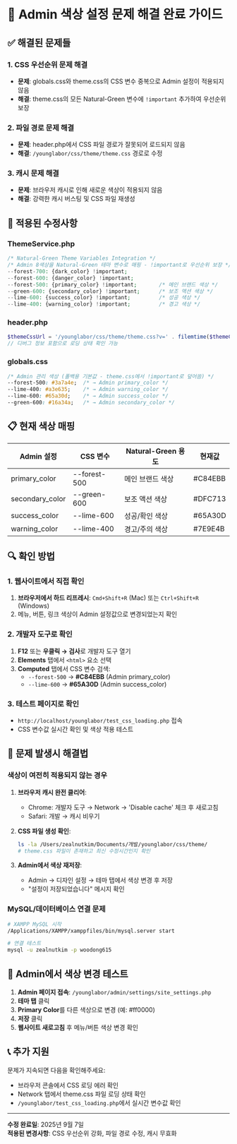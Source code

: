 # 🎨 Admin 색상 설정 문제 해결 완료 가이드

## ✅ 해결된 문제들

### 1. CSS 우선순위 문제 해결
- **문제**: globals.css와 theme.css의 CSS 변수 중복으로 Admin 설정이 적용되지 않음
- **해결**: theme.css의 모든 Natural-Green 변수에 `!important` 추가하여 우선순위 보장

### 2. 파일 경로 문제 해결  
- **문제**: header.php에서 CSS 파일 경로가 잘못되어 로드되지 않음
- **해결**: `/younglabor/css/theme/theme.css` 경로로 수정

### 3. 캐시 문제 해결
- **문제**: 브라우저 캐시로 인해 새로운 색상이 적용되지 않음
- **해결**: 강력한 캐시 버스팅 및 CSS 파일 재생성

## 🔧 적용된 수정사항

### ThemeService.php
```php
/* Natural-Green Theme Variables Integration */
/* Admin 8색상을 Natural-Green 테마 변수로 매핑 - !important로 우선순위 보장 */
--forest-700: {dark_color} !important;
--forest-600: {danger_color} !important; 
--forest-500: {primary_color} !important;       /* 메인 브랜드 색상 */
--green-600: {secondary_color} !important;      /* 보조 액션 색상 */
--lime-600: {success_color} !important;         /* 성공 색상 */
--lime-400: {warning_color} !important;         /* 경고 색상 */
```

### header.php
```php
$themeCssUrl = '/younglabor/css/theme/theme.css?v=' . filemtime($themeCssPath);
// 디버그 정보 포함으로 로딩 상태 확인 가능
```

### globals.css
```css
/* Admin 관리 색상 (폴백용 기본값 - theme.css에서 !important로 덮어씀) */
--forest-500: #3a7a4e;  /* → Admin primary_color */
--lime-400: #a3e635;    /* → Admin warning_color */
--lime-600: #65a30d;    /* → Admin success_color */
--green-600: #16a34a;   /* → Admin secondary_color */
```

## 📋 현재 색상 매핑

| Admin 설정 | CSS 변수 | Natural-Green 용도 | 현재값 |
|-----------|----------|-------------------|-------|
| primary_color | --forest-500 | 메인 브랜드 색상 | #C84EBB |
| secondary_color | --green-600 | 보조 액션 색상 | #DFC713 |
| success_color | --lime-600 | 성공/확인 색상 | #65A30D |
| warning_color | --lime-400 | 경고/주의 색상 | #7E9E4B |

## 🔍 확인 방법

### 1. 웹사이트에서 직접 확인
1. **브라우저에서 하드 리프레시**: `Cmd+Shift+R` (Mac) 또는 `Ctrl+Shift+R` (Windows)
2. 메뉴, 버튼, 링크 색상이 Admin 설정값으로 변경되었는지 확인

### 2. 개발자 도구로 확인
1. **F12** 또는 **우클릭 → 검사**로 개발자 도구 열기
2. **Elements** 탭에서 `<html>` 요소 선택
3. **Computed** 탭에서 CSS 변수 검색:
   - `--forest-500` → **#C84EBB** (Admin primary_color)
   - `--lime-600` → **#65A30D** (Admin success_color)

### 3. 테스트 페이지로 확인
- `http://localhost/younglabor/test_css_loading.php` 접속
- CSS 변수값 실시간 확인 및 색상 적용 테스트

## 🚨 문제 발생시 해결법

### 색상이 여전히 적용되지 않는 경우
1. **브라우저 캐시 완전 클리어**:
   - Chrome: 개발자 도구 → Network → 'Disable cache' 체크 후 새로고침
   - Safari: 개발 → 캐시 비우기
   
2. **CSS 파일 생성 확인**:
   ```bash
   ls -la /Users/zealnutkim/Documents/개발/younglabor/css/theme/
   # theme.css 파일이 존재하고 최신 수정시간인지 확인
   ```

3. **Admin에서 색상 재저장**:
   - Admin → 디자인 설정 → 테마 탭에서 색상 변경 후 저장
   - "설정이 저장되었습니다" 메시지 확인

### MySQL/데이터베이스 연결 문제
```bash
# XAMPP MySQL 시작
/Applications/XAMPP/xamppfiles/bin/mysql.server start

# 연결 테스트
mysql -u zealnutkim -p woodong615
```

## 🎯 Admin에서 색상 변경 테스트

1. **Admin 페이지 접속**: `/younglabor/admin/settings/site_settings.php`
2. **테마 탭** 클릭
3. **Primary Color**를 다른 색상으로 변경 (예: #ff0000)
4. **저장** 클릭
5. **웹사이트 새로고침** 후 메뉴/버튼 색상 변경 확인

## 📞 추가 지원

문제가 지속되면 다음을 확인해주세요:
- 브라우저 콘솔에서 CSS 로딩 에러 확인
- Network 탭에서 theme.css 파일 로딩 상태 확인  
- `/younglabor/test_css_loading.php`에서 실시간 변수값 확인

---
**수정 완료일**: 2025년 9월 7일  
**적용된 변경사항**: CSS 우선순위 강화, 파일 경로 수정, 캐시 무효화